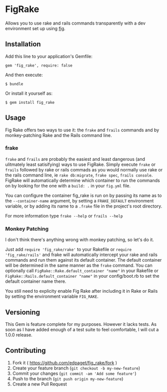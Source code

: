 # FigRake

Allows you to use rake and rails commands transparently with a dev environment set up using [fig](http://fig.sh).

## Installation

Add this line to your application's Gemfile:

    gem 'fig_rake', require: false

And then execute:

    $ bundle

Or install it yourself as:

    $ gem install fig_rake

## Usage

Fig Rake offers two ways to use it: the `frake` and `frails` commands and by monkey-patching Rake and the Rails command line.

### frake

`frake` and `frails` are probably the easiest and least dangerous (and ulitmately least satisifying) ways to use FigRake. Simply execute `frake` or `frails` followed by rake  or rails commads as you would normally use rake or the rails command line, ie `rake db:migrate`,  `frake spec`, `frails console`. FigRake will automatically determine which container to run the commands on by looking for the one with a `build: .` in your `fig.yml` file.

You can configure the container fig_rake is run on by passing its name as to the `--container-name` argument, by setting a `FRAKE_DEFAULT` environment variable, or by adding its name to a `.frake` file in the project's root directory.

For more information type `frake --help` or `frails --help`

### Monkey Patching

I don't think there's anything wrong with monkey patching, so let's do it.

Just add `require 'fig_rake/rake'` to your Rakefile or `require 'fig_rake/rails'` and frake will automatically intercept your rake and rails commands and run them against its default container. The default container will be determined in the same manner as the `frake` command. You can optionally call `FigRake::Rake.default_container "name"` in your Rakefile or `FigRake::Rails.default_container "name"` in your config/boot.rb to set the default container name there.

You still need to explicity enable Fig Rake after including it in Rake or Rails by setting the environment variable `FIG_RAKE`.

## Versioning

This Gem is feature complete for my purposes. However it lacks tests. As soon as I have added enough of a test suite to feel comfortable, I will cut a 1.0.0 release. 

## Contributing

1. Fork it ( https://github.com/edpaget/fig_rake/fork )
2. Create your feature branch (`git checkout -b my-new-feature`)
3. Commit your changes (`git commit -am 'Add some feature'`)
4. Push to the branch (`git push origin my-new-feature`)
5. Create a new Pull Request
